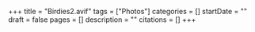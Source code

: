 +++
title = "Birdies2.avif"
tags = ["Photos"]
categories = []
startDate = ""
draft = false
pages = []
description = ""
citations = []
+++
